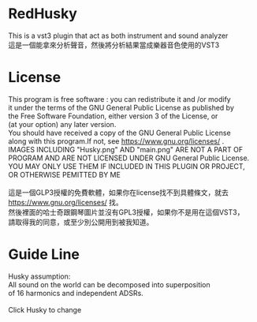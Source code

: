 # RedHusky
This is a vst3 plugin that act as both instrument and sound analyzer<br>
這是一個能拿來分析聲音，然後將分析結果當成樂器音色使用的VST3
# License
This program is free software : you can redistribute it and /or modify<br>
it under the terms of the GNU General Public License as published by<br>
the Free Software Foundation, either version 3 of the License, or<br>
(at your option) any later version.<br>
You should have received a copy of the GNU General Public License<br>
along with this program.If not, see https://www.gnu.org/licenses/ .<br>
IMAGES INCLUDING "Husky.png" AND "main.png" ARE NOT A PART OF<br>
PROGRAM AND ARE NOT LICENSED UNDER GNU General Public License.<br>
YOU MAY ONLY USE THEM IF INCLUDED IN THIS PLUGIN OR PROJECT,<br>
OR OTHERWISE PEMITTED BY ME<br>
<br>
這是一個GLP3授權的免費軟體，如果你在license找不到具體條文，就去<br>
https://www.gnu.org/licenses/ 找。<br>
然後裡面的哈士奇跟鋼琴圖片並沒有GPL3授權，如果你不是用在這個VST3，<br>
請取得我的同意，或至少別公開用到被我知道。
# Guide Line
Husky assumption:<br>
All sound on the world can be decomposed into superposition<br>
of 16 harmonics and independent ADSRs.<br>
<br>
Click Husky to change <br>
